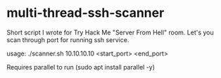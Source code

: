 # multi-thread-ssh-scanner

Short script I wrote for Try Hack Me "Server From Hell" room. Let's you scan through port for running ssh service.

usage: ./scanner.sh 10.10.10.10 <start_port> <end_port>

Requires parallel to run (sudo apt install parallel -y)
